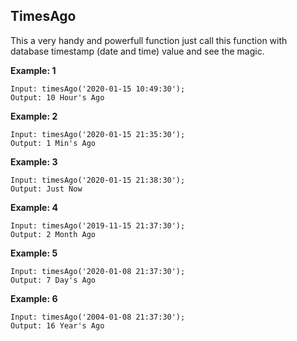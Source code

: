 ## TimesAgo

This a very handy and powerfull function just call this function with database timestamp (date and time) value and see the magic.

__Example: 1__

```
Input: timesAgo('2020-01-15 10:49:30');
Output: 10 Hour's Ago
```

__Example: 2__

```
Input: timesAgo('2020-01-15 21:35:30');
Output: 1 Min's Ago
```

__Example: 3__

```
Input: timesAgo('2020-01-15 21:38:30');
Output: Just Now
```

__Example: 4__

```
Input: timesAgo('2019-11-15 21:37:30');
Output: 2 Month Ago
```

__Example: 5__

```
Input: timesAgo('2020-01-08 21:37:30');
Output: 7 Day's Ago
```

__Example: 6__

```
Input: timesAgo('2004-01-08 21:37:30');
Output: 16 Year's Ago
```